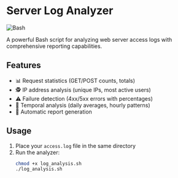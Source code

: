 # Server Log Analyzer

![Bash](https://img.shields.io/badge/shell_script-%23121011.svg?style=for-the-badge&logo=gnu-bash&logoColor=white)

A powerful Bash script for analyzing web server access logs with comprehensive reporting capabilities.

## Features

- 📊 Request statistics (GET/POST counts, totals)
- 🕵️ IP address analysis (unique IPs, most active users)
- ⚠️ Failure detection (4xx/5xx errors with percentages)
- 📅 Temporal analysis (daily averages, hourly patterns)
- 📝 Automatic report generation

## Usage

1. Place your `access.log` file in the same directory
2. Run the analyzer:
   ```bash
   chmod +x log_analysis.sh
   ./log_analysis.sh
